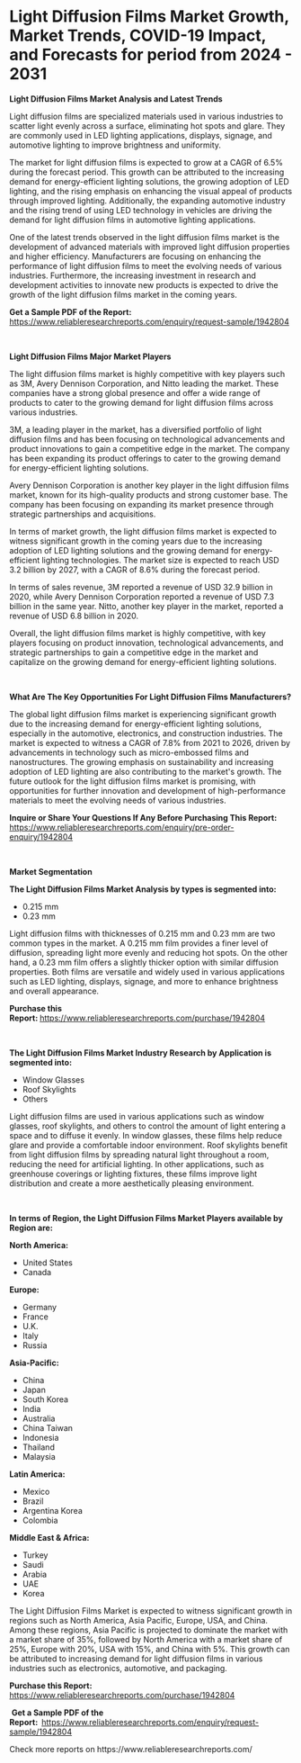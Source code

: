 <p><h1>Light Diffusion Films Market Growth, Market Trends, COVID-19 Impact, and Forecasts for period from 2024 - 2031</h1></p><p><strong>Light Diffusion Films Market Analysis and Latest Trends</strong></p>
<p><p>Light diffusion films are specialized materials used in various industries to scatter light evenly across a surface, eliminating hot spots and glare. They are commonly used in LED lighting applications, displays, signage, and automotive lighting to improve brightness and uniformity.</p><p>The market for light diffusion films is expected to grow at a CAGR of 6.5% during the forecast period. This growth can be attributed to the increasing demand for energy-efficient lighting solutions, the growing adoption of LED lighting, and the rising emphasis on enhancing the visual appeal of products through improved lighting. Additionally, the expanding automotive industry and the rising trend of using LED technology in vehicles are driving the demand for light diffusion films in automotive lighting applications.</p><p>One of the latest trends observed in the light diffusion films market is the development of advanced materials with improved light diffusion properties and higher efficiency. Manufacturers are focusing on enhancing the performance of light diffusion films to meet the evolving needs of various industries. Furthermore, the increasing investment in research and development activities to innovate new products is expected to drive the growth of the light diffusion films market in the coming years.</p></p>
<p><strong>Get a Sample PDF of the Report:&nbsp;</strong> <a href="https://www.reliableresearchreports.com/enquiry/request-sample/1942804">https://www.reliableresearchreports.com/enquiry/request-sample/1942804</a></p>
<p>&nbsp;</p>
<p><strong>Light Diffusion Films Major Market Players</strong></p>
<p><p>The light diffusion films market is highly competitive with key players such as 3M, Avery Dennison Corporation, and Nitto leading the market. These companies have a strong global presence and offer a wide range of products to cater to the growing demand for light diffusion films across various industries.</p><p>3M, a leading player in the market, has a diversified portfolio of light diffusion films and has been focusing on technological advancements and product innovations to gain a competitive edge in the market. The company has been expanding its product offerings to cater to the growing demand for energy-efficient lighting solutions.</p><p>Avery Dennison Corporation is another key player in the light diffusion films market, known for its high-quality products and strong customer base. The company has been focusing on expanding its market presence through strategic partnerships and acquisitions.</p><p>In terms of market growth, the light diffusion films market is expected to witness significant growth in the coming years due to the increasing adoption of LED lighting solutions and the growing demand for energy-efficient lighting technologies. The market size is expected to reach USD 3.2 billion by 2027, with a CAGR of 8.6% during the forecast period.</p><p>In terms of sales revenue, 3M reported a revenue of USD 32.9 billion in 2020, while Avery Dennison Corporation reported a revenue of USD 7.3 billion in the same year. Nitto, another key player in the market, reported a revenue of USD 6.8 billion in 2020.</p><p>Overall, the light diffusion films market is highly competitive, with key players focusing on product innovation, technological advancements, and strategic partnerships to gain a competitive edge in the market and capitalize on the growing demand for energy-efficient lighting solutions.</p></p>
<p>&nbsp;</p>
<p><strong>What Are The Key Opportunities For Light Diffusion Films Manufacturers?</strong></p>
<p><p>The global light diffusion films market is experiencing significant growth due to the increasing demand for energy-efficient lighting solutions, especially in the automotive, electronics, and construction industries. The market is expected to witness a CAGR of 7.8% from 2021 to 2026, driven by advancements in technology such as micro-embossed films and nanostructures. The growing emphasis on sustainability and increasing adoption of LED lighting are also contributing to the market's growth. The future outlook for the light diffusion films market is promising, with opportunities for further innovation and development of high-performance materials to meet the evolving needs of various industries.</p></p>
<p><strong>Inquire or Share Your Questions If Any Before Purchasing This Report:</strong> <a href="https://www.reliableresearchreports.com/enquiry/pre-order-enquiry/1942804">https://www.reliableresearchreports.com/enquiry/pre-order-enquiry/1942804</a></p>
<p>&nbsp;</p>
<p><strong>Market Segmentation</strong></p>
<p><strong>The Light Diffusion Films Market Analysis by types is segmented into:</strong></p>
<p><ul><li>0.215 mm</li><li>0.23 mm</li></ul></p>
<p><p>Light diffusion films with thicknesses of 0.215 mm and 0.23 mm are two common types in the market. A 0.215 mm film provides a finer level of diffusion, spreading light more evenly and reducing hot spots. On the other hand, a 0.23 mm film offers a slightly thicker option with similar diffusion properties. Both films are versatile and widely used in various applications such as LED lighting, displays, signage, and more to enhance brightness and overall appearance.</p></p>
<p><strong>Purchase this Report:&nbsp;</strong><a href="https://www.reliableresearchreports.com/purchase/1942804">https://www.reliableresearchreports.com/purchase/1942804</a></p>
<p>&nbsp;</p>
<p><strong>The Light Diffusion Films Market Industry Research by Application is segmented into:</strong></p>
<p><ul><li>Window Glasses</li><li>Roof Skylights</li><li>Others</li></ul></p>
<p><p>Light diffusion films are used in various applications such as window glasses, roof skylights, and others to control the amount of light entering a space and to diffuse it evenly. In window glasses, these films help reduce glare and provide a comfortable indoor environment. Roof skylights benefit from light diffusion films by spreading natural light throughout a room, reducing the need for artificial lighting. In other applications, such as greenhouse coverings or lighting fixtures, these films improve light distribution and create a more aesthetically pleasing environment.</p></p>
<p>&nbsp;</p>
<p><strong>In terms of Region, the Light Diffusion Films Market Players available by Region are:</strong></p>
<p>
    <p> <strong> North America: </strong>
        <ul>
            <li>United States</li>
            <li>Canada</li>
        </ul>
        </p> 
    <p> <strong> Europe: </strong>
        <ul>
            <li>Germany</li>
            <li>France</li>
            <li>U.K.</li>
            <li>Italy</li>
            <li>Russia</li>
        </ul>
        </p> 
    <p> <strong> Asia-Pacific: </strong>
        <ul>
            <li>China</li>
            <li>Japan</li>
            <li>South Korea</li>
            <li>India</li>
            <li>Australia</li>
            <li>China Taiwan</li>
            <li>Indonesia</li>
            <li>Thailand</li>
            <li>Malaysia</li>
        </ul>
        </p> 
    <p> <strong> Latin America: </strong>
        <ul>
            <li>Mexico</li>
            <li>Brazil</li>
            <li>Argentina Korea</li>
            <li>Colombia</li>
        </ul>
        </p> 
    <p> <strong> Middle East & Africa: </strong>
        <ul>
            <li>Turkey</li>
            <li>Saudi</li>
            <li>Arabia</li>
            <li>UAE</li>
            <li>Korea</li>
        </ul>
    </p>
    </p>
<p><p>The Light Diffusion Films Market is expected to witness significant growth in regions such as North America, Asia Pacific, Europe, USA, and China. Among these regions, Asia Pacific is projected to dominate the market with a market share of 35%, followed by North America with a market share of 25%, Europe with 20%, USA with 15%, and China with 5%. This growth can be attributed to increasing demand for light diffusion films in various industries such as electronics, automotive, and packaging.</p></p>
<p><strong>Purchase this Report: </strong><a href="https://www.reliableresearchreports.com/purchase/1942804">https://www.reliableresearchreports.com/purchase/1942804</a></p>
<p>&nbsp;<strong>Get a Sample PDF of the Report:&nbsp;&nbsp;</strong><a href="https://www.reliableresearchreports.com/enquiry/request-sample/1942804">https://www.reliableresearchreports.com/enquiry/request-sample/1942804</a></p>
<p><strong></strong></p>
<p>Check more reports on https://www.reliableresearchreports.com/</p>